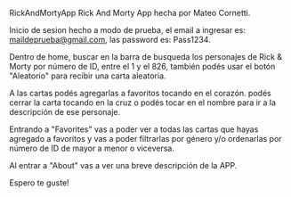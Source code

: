RickAndMortyApp
Rick And Morty App hecha por Mateo Cornetti.

Inicio de sesion hecho a modo de prueba, el email a ingresar es: maildeprueba@gmail.com, las password es: Pass1234.

Dentro de home, buscar en la barra de busqueda los personajes de Rick & Morty por número de ID, entre el 1 y el 826, también podés usar el botón "Aleatorio" para recibir una carta aleatoria.

A las cartas podés agregarlas a favoritos tocando en el corazón. podés cerrar la carta tocando en la cruz o podés tocar en el nombre para ir a la descripción de ese personaje.

Entrando a "Favorites" vas a poder ver a todas las cartas que hayas agregado a favoritos y vas a poder filtrarlas por género y/o ordenarlas por número de ID de mayor a menor o viceversa.

Al entrar a "About" vas a ver una breve descripción de la APP.

Espero te guste!
